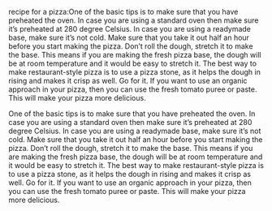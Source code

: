 recipe for a pizza:One of the basic tips is to make sure that you have preheated the oven. In case you are using a standard oven then make sure it’s preheated at 280 degree Celsius.
In case you are using a readymade base, make sure it’s not cold. Make sure that you take it out half an hour before you start making the pizza.
Don’t roll the dough, stretch it to make the base. This means if you are making the fresh pizza base, the dough will be at room temperature and it would be easy to stretch it.
The best way to make restaurant-style pizza is to use a pizza stone, as it helps the dough in rising and makes it crisp as well. Go for it.
If you want to use an organic approach in your pizza, then you can use the fresh tomato puree or paste. This will make your pizza more delicious.

One of the basic tips is to make sure that you have preheated the oven. In case you are using a standard oven then make sure it’s preheated at 280 degree Celsius.
In case you are using a readymade base, make sure it’s not cold. Make sure that you take it out half an hour before you start making the pizza.
Don’t roll the dough, stretch it to make the base. This means if you are making the fresh pizza base, the dough will be at room temperature and it would be easy to stretch it.
The best way to make restaurant-style pizza is to use a pizza stone, as it helps the dough in rising and makes it crisp as well. Go for it.
If you want to use an organic approach in your pizza, then you can use the fresh tomato puree or paste. This will make your pizza more delicious.